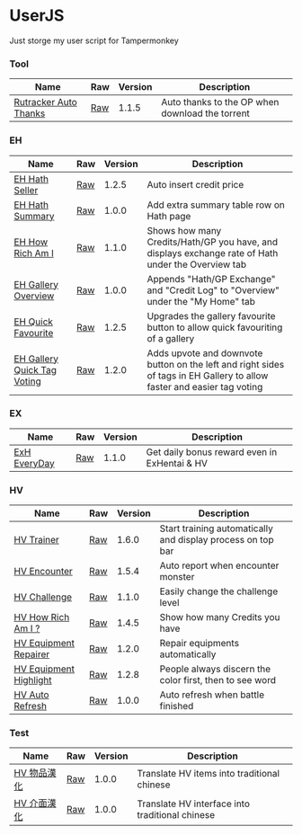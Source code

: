 # UserJS
Just storge my user script for Tampermonkey

### Tool
| Name | Raw | Version | Description |
| --- | --- | --- | --- |
| [Rutracker Auto Thanks](Tool/rutracker_auto_thanks.user.js) | [Raw](https://github.com/carry0987/UserJS/raw/master/Tool/rutracker_auto_thanks.user.js) | 1.1.5 | Auto thanks to the OP when download the torrent |

### EH
| Name | Raw | Version | Description |
| --- | --- | --- | --- |
| [EH Hath Seller](EH/eh_hath_seller.user.js) | [Raw](https://github.com/carry0987/UserJS/raw/master/EH/eh_hath_seller.user.js) | 1.2.5 | Auto insert credit price |
| [EH Hath Summary](EH/eh_hath_summary.user.js) | [Raw](https://github.com/carry0987/UserJS/raw/master/EH/eh_hath_summary.user.js) | 1.0.0 | Add extra summary table row on Hath page |
| [EH How Rich Am I](EH/eh_how_rich_am_i.user.js) | [Raw](https://github.com/carry0987/UserJS/raw/master/EH/eh_how_rich_am_i.user.js) | 1.1.0 | Shows how many Credits/Hath/GP you have, and displays exchange rate of Hath under the Overview tab |
| [EH Gallery Overview](EH/eh_overview.user.js) | [Raw](https://github.com/carry0987/UserJS/raw/master/EH/eh_overview.user.js) | 1.0.0 | Appends "Hath/GP Exchange" and "Credit Log" to "Overview" under the "My Home" tab |
| [EH Quick Favourite](EH/eh_quick_favourite.user.js) | [Raw](https://github.com/carry0987/UserJS/raw/master/EH/eh_quick_favourite.user.js) | 1.2.5 | Upgrades the gallery favourite button to allow quick favouriting of a gallery |
| [EH Gallery Quick Tag Voting](EH/eh_quick_tag_voting.user.js) | [Raw](https://github.com/carry0987/UserJS/raw/master/EH/eh_quick_tag_voting.user.js) | 1.2.0 | Adds upvote and downvote button on the left and right sides of tags in EH Gallery to allow faster and easier tag voting |

### EX
| Name | Raw | Version | Description |
| --- | --- | --- | --- |
| [ExH EveryDay](EX/ex_everyday.user.js) | [Raw](https://github.com/carry0987/UserJS/raw/master/EX/ex_everyday.user.js) | 1.1.0 | Get daily bonus reward even in ExHentai & HV |

### HV
| Name | Raw | Version | Description |
| --- | --- | --- | --- |
| [HV Trainer](HV/hv_trainer.user.js) | [Raw](https://github.com/carry0987/UserJS/raw/master/HV/hv_trainer.user.js) | 1.6.0 | Start training automatically and display process on top bar |
| [HV Encounter](HV/hv_encounter.user.js) | [Raw](https://github.com/carry0987/UserJS/raw/master/HV/hv_encounter.user.js) | 1.5.4 | Auto report when encounter monster |
| [HV Challenge](HV/hv_challenge.user.js) | [Raw](https://github.com/carry0987/UserJS/raw/master/HV/hv_challenge.user.js) | 1.1.0 | Easily change the challenge level |
| [HV How Rich Am I ?](HV/hv_how_rich_am_i.user.js) | [Raw](https://github.com/carry0987/UserJS/raw/master/HV/hv_how_rich_am_i.user.js) | 1.4.5 | Show how many Credits you have |
| [HV Equipment Repairer](HV/hv_equip_repairer.user.js) | [Raw](https://github.com/carry0987/UserJS/raw/master/HV/hv_equip_repairer.user.js) | 1.2.0 | Repair equipments automatically |
| [HV Equipment Highlight](HV/hv_equip_highlight.user.js) | [Raw](https://github.com/carry0987/UserJS/raw/master/HV/hv_equip_highlight.user.js) | 1.2.8 | People always discern the color first, then to see word |
| [HV Auto Refresh](HV/hv_auto_refresh.user.js) | [Raw](https://github.com/carry0987/UserJS/raw/master/HV/hv_auto_refresh.user.js) | 1.0.0 | Auto refresh when battle finished |

### Test
| Name | Raw | Version | Description |
| --- | --- | --- | --- |
| [HV 物品漢化](test/hv_chinese_translation.user.js) | [Raw](https://github.com/carry0987/UserJS/raw/master/test/hv_chinese_translation.user.js) | 1.0.0 | Translate HV items into traditional chinese |
| [HV 介面漢化](test/hv_interface_chinese_translation.user.js) | [Raw](https://github.com/carry0987/UserJS/raw/master/test/hv_interface_chinese_translation.user.js) | 1.0.0 | Translate HV interface into traditional chinese |
